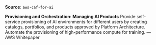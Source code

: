 **Source:** `aws-caf-for-ai`

**Provisioning and Orchestration: Managing AI Products**
Provide self-service provisioning of AI environments for different users by creating catalogs, portfolios, and products approved by Platform Architecture. Automate the provisioning of high-performance compute for training. — AWS Whitepaper
